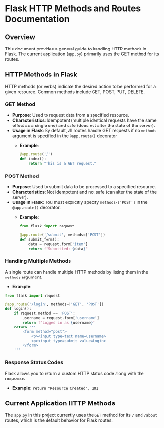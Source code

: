 # Flask HTTP Methods and Routes Documentation

## Overview

This document provides a general guide to handling HTTP methods in Flask. The current application (`app.py`) primarily uses the GET method for its routes.

## HTTP Methods in Flask

HTTP methods (or verbs) indicate the desired action to be performed for a given resource. Common methods include GET, POST, PUT, DELETE.

### GET Method

- **Purpose**: Used to request data from a specified resource.
- **Characteristics**: Idempotent (multiple identical requests have the same effect as a single one) and safe (does not alter the state of the server).
- **Usage in Flask**: By default, all routes handle GET requests if no `methods` argument is specified in the `@app.route()` decorator.
  - **Example**:

    ```python
    @app.route('/')
    def index():
        return "This is a GET request."
    ```

### POST Method

- **Purpose**: Used to submit data to be processed to a specified resource.
- **Characteristics**: Not idempotent and not safe (can alter the state of the server).
- **Usage in Flask**: You must explicitly specify `methods=['POST']` in the `@app.route()` decorator.
  - **Example**:

    ```python
    from flask import request

    @app.route('/submit', methods=['POST'])
    def submit_form():
        data = request.form['item']
        return f"Submitted: {data}"
    ```

### Handling Multiple Methods

A single route can handle multiple HTTP methods by listing them in the `methods` argument.

- **Example**:

```python
from flask import request

@app.route('/login', methods=['GET', 'POST'])
def login():
    if request.method == 'POST':
        username = request.form['username']
        return f"Logged in as {username}"
    return '''
        <form method="post">
            <p><input type=text name=username>
            <p><input type=submit value=Login>
        </form>
    '''
```

### Response Status Codes

Flask allows you to return a custom HTTP status code along with the response.

- **Example**: `return "Resource Created", 201`

## Current Application HTTP Methods

The `app.py` in this project currently uses the `GET` method for its `/` and `/about` routes, which is the default behavior for Flask routes.
